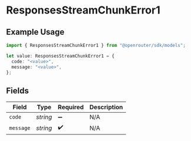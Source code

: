 # ResponsesStreamChunkError1

## Example Usage

```typescript
import { ResponsesStreamChunkError1 } from "@openrouter/sdk/models";

let value: ResponsesStreamChunkError1 = {
  code: "<value>",
  message: "<value>",
};
```

## Fields

| Field              | Type               | Required           | Description        |
| ------------------ | ------------------ | ------------------ | ------------------ |
| `code`             | *string*           | :heavy_minus_sign: | N/A                |
| `message`          | *string*           | :heavy_check_mark: | N/A                |